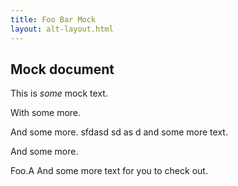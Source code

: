 ```yaml
---
title: Foo Bar Mock
layout: alt-layout.html
---
```

## Mock document

This is *some* mock text.

With some more.

And some more. sfdasd sd as d and some more text.

And some more.

Foo.A And some more text for you to check out.
